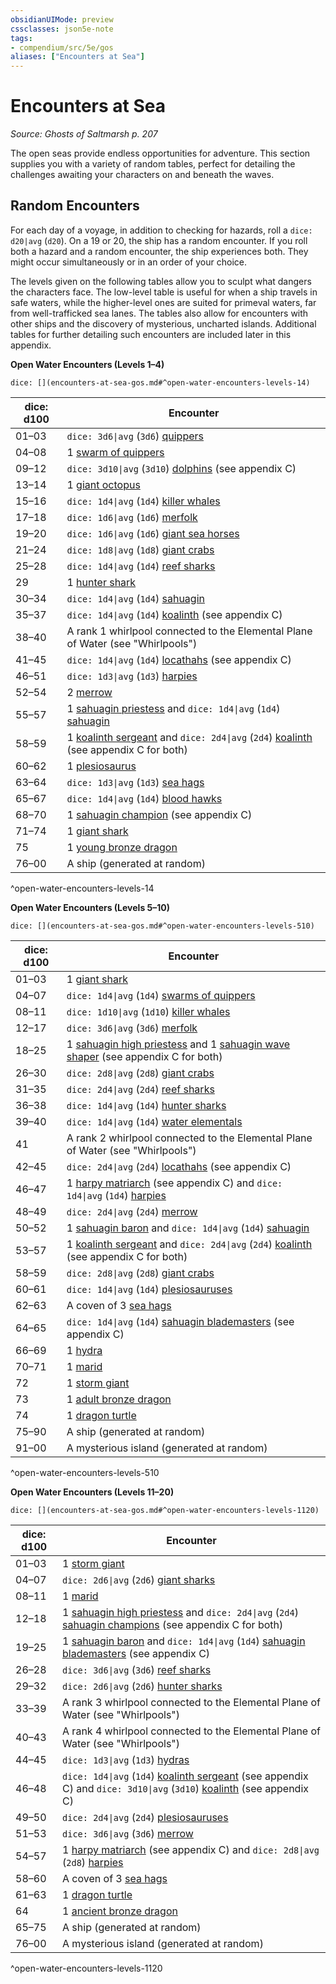 ```yaml
---
obsidianUIMode: preview
cssclasses: json5e-note
tags:
- compendium/src/5e/gos
aliases: ["Encounters at Sea"]
---
```

# Encounters at Sea
*Source: Ghosts of Saltmarsh p. 207* 

The open seas provide endless opportunities for adventure. This section supplies you with a variety of random tables, perfect for detailing the challenges awaiting your characters on and beneath the waves.

## Random Encounters

For each day of a voyage, in addition to checking for hazards, roll a `dice: d20|avg` (`d20`). On a 19 or 20, the ship has a random encounter. If you roll both a hazard and a random encounter, the ship experiences both. They might occur simultaneously or in an order of your choice.

The levels given on the following tables allow you to sculpt what dangers the characters face. The low-level table is useful for when a ship travels in safe waters, while the higher-level ones are suited for primeval waters, far from well-trafficked sea lanes. The tables also allow for encounters with other ships and the discovery of mysterious, uncharted islands. Additional tables for further detailing such encounters are included later in this appendix.

**Open Water Encounters (Levels 1–4)**

`dice: [](encounters-at-sea-gos.md#^open-water-encounters-levels-14)`

| dice: d100 | Encounter |
|------------|-----------|
| 01–03 | `dice: 3d6\|avg` (`3d6`) [quippers](compendium/bestiary/beast/quipper.md) |
| 04–08 | 1 [swarm of quippers](compendium/bestiary/beast/swarm-of-quippers.md) |
| 09–12 | `dice: 3d10\|avg` (`3d10`) [dolphins](compendium/bestiary/beast/dolphin-mpmm.md) (see appendix C) |
| 13–14 | 1 [giant octopus](compendium/bestiary/beast/giant-octopus.md) |
| 15–16 | `dice: 1d4\|avg` (`1d4`) [killer whales](compendium/bestiary/beast/killer-whale.md) |
| 17–18 | `dice: 1d6\|avg` (`1d6`) [merfolk](compendium/bestiary/humanoid/merfolk.md) |
| 19–20 | `dice: 1d6\|avg` (`1d6`) [giant sea horses](compendium/bestiary/beast/giant-sea-horse.md) |
| 21–24 | `dice: 1d8\|avg` (`1d8`) [giant crabs](compendium/bestiary/beast/giant-crab.md) |
| 25–28 | `dice: 1d4\|avg` (`1d4`) [reef sharks](compendium/bestiary/beast/reef-shark.md) |
| 29 | 1 [hunter shark](compendium/bestiary/beast/hunter-shark.md) |
| 30–34 | `dice: 1d4\|avg` (`1d4`) [sahuagin](compendium/bestiary/humanoid/sahuagin.md) |
| 35–37 | `dice: 1d4\|avg` (`1d4`) [koalinth](compendium/bestiary/humanoid/koalinth-gos.md) (see appendix C) |
| 38–40 | A rank 1 whirlpool connected to the Elemental Plane of Water (see "Whirlpools") |
| 41–45 | `dice: 1d4\|avg` (`1d4`) [locathahs](compendium/bestiary/humanoid/locathah-gos.md) (see appendix C) |
| 46–51 | `dice: 1d3\|avg` (`1d3`) [harpies](compendium/bestiary/monstrosity/harpy.md) |
| 52–54 | 2 [merrow](compendium/bestiary/monstrosity/merrow.md) |
| 55–57 | 1 [sahuagin priestess](compendium/bestiary/humanoid/sahuagin-priestess.md) and `dice: 1d4\|avg` (`1d4`) [sahuagin](compendium/bestiary/humanoid/sahuagin.md) |
| 58–59 | 1 [koalinth sergeant](compendium/bestiary/humanoid/koalinth-sergeant-gos.md) and `dice: 2d4\|avg` (`2d4`) [koalinth](compendium/bestiary/humanoid/koalinth-gos.md) (see appendix C for both) |
| 60–62 | 1 [plesiosaurus](compendium/bestiary/beast/plesiosaurus.md) |
| 63–64 | `dice: 1d3\|avg` (`1d3`) [sea hags](compendium/bestiary/fey/sea-hag.md) |
| 65–67 | `dice: 1d4\|avg` (`1d4`) [blood hawks](compendium/bestiary/beast/blood-hawk.md) |
| 68–70 | 1 [sahuagin champion](compendium/bestiary/humanoid/sahuagin-champion-gos.md) (see appendix C) |
| 71–74 | 1 [giant shark](compendium/bestiary/beast/giant-shark.md) |
| 75 | 1 [young bronze dragon](compendium/bestiary/dragon/young-bronze-dragon.md) |
| 76–00 | A ship (generated at random) |
^open-water-encounters-levels-14

**Open Water Encounters (Levels 5–10)**

`dice: [](encounters-at-sea-gos.md#^open-water-encounters-levels-510)`

| dice: d100 | Encounter |
|------------|-----------|
| 01–03 | 1 [giant shark](compendium/bestiary/beast/giant-shark.md) |
| 04–07 | `dice: 1d4\|avg` (`1d4`) [swarms of quippers](compendium/bestiary/beast/swarm-of-quippers.md) |
| 08–11 | `dice: 1d10\|avg` (`1d10`) [killer whales](compendium/bestiary/beast/killer-whale.md) |
| 12–17 | `dice: 3d6\|avg` (`3d6`) [merfolk](compendium/bestiary/humanoid/merfolk.md) |
| 18–25 | 1 [sahuagin high priestess](compendium/bestiary/humanoid/sahuagin-high-priestess-gos.md) and 1 [sahuagin wave shaper](compendium/bestiary/humanoid/sahuagin-wave-shaper-gos.md) (see appendix C for both) |
| 26–30 | `dice: 2d8\|avg` (`2d8`) [giant crabs](compendium/bestiary/beast/giant-crab.md) |
| 31–35 | `dice: 2d4\|avg` (`2d4`) [reef sharks](compendium/bestiary/beast/reef-shark.md) |
| 36–38 | `dice: 1d4\|avg` (`1d4`) [hunter sharks](compendium/bestiary/beast/hunter-shark.md) |
| 39–40 | `dice: 1d4\|avg` (`1d4`) [water elementals](compendium/bestiary/elemental/water-elemental.md) |
| 41 | A rank 2 whirlpool connected to the Elemental Plane of Water (see "Whirlpools") |
| 42–45 | `dice: 2d4\|avg` (`2d4`) [locathahs](compendium/bestiary/humanoid/locathah-gos.md) (see appendix C) |
| 46–47 | 1 [harpy matriarch](compendium/bestiary/monstrosity/harpy-matriarch-gos.md) (see appendix C) and `dice: 1d4\|avg` (`1d4`) [harpies](compendium/bestiary/monstrosity/harpy.md) |
| 48–49 | `dice: 2d4\|avg` (`2d4`) [merrow](compendium/bestiary/monstrosity/merrow.md) |
| 50–52 | 1 [sahuagin baron](compendium/bestiary/humanoid/sahuagin-baron.md) and `dice: 1d4\|avg` (`1d4`) [sahuagin](compendium/bestiary/humanoid/sahuagin.md) |
| 53–57 | 1 [koalinth sergeant](compendium/bestiary/humanoid/koalinth-sergeant-gos.md) and `dice: 2d4\|avg` (`2d4`) [koalinth](compendium/bestiary/humanoid/koalinth-gos.md) (see appendix C for both) |
| 58–59 | `dice: 2d8\|avg` (`2d8`) [giant crabs](compendium/bestiary/beast/giant-crab.md) |
| 60–61 | `dice: 1d4\|avg` (`1d4`) [plesiosauruses](compendium/bestiary/beast/plesiosaurus.md) |
| 62–63 | A coven of 3 [sea hags](compendium/bestiary/fey/sea-hag.md) |
| 64–65 | `dice: 1d4\|avg` (`1d4`) [sahuagin blademasters](compendium/bestiary/humanoid/sahuagin-blademaster-gos.md) (see appendix C) |
| 66–69 | 1 [hydra](compendium/bestiary/monstrosity/hydra.md) |
| 70–71 | 1 [marid](compendium/bestiary/elemental/marid.md) |
| 72 | 1 [storm giant](compendium/bestiary/giant/storm-giant.md) |
| 73 | 1 [adult bronze dragon](compendium/bestiary/dragon/adult-bronze-dragon.md) |
| 74 | 1 [dragon turtle](compendium/bestiary/dragon/dragon-turtle.md) |
| 75–90 | A ship (generated at random) |
| 91–00 | A mysterious island (generated at random) |
^open-water-encounters-levels-510

**Open Water Encounters (Levels 11–20)**

`dice: [](encounters-at-sea-gos.md#^open-water-encounters-levels-1120)`

| dice: d100 | Encounter |
|------------|-----------|
| 01–03 | 1 [storm giant](compendium/bestiary/giant/storm-giant.md) |
| 04–07 | `dice: 2d6\|avg` (`2d6`) [giant sharks](compendium/bestiary/beast/giant-shark.md) |
| 08–11 | 1 [marid](compendium/bestiary/elemental/marid.md) |
| 12–18 | 1 [sahuagin high priestess](compendium/bestiary/humanoid/sahuagin-high-priestess-gos.md) and `dice: 2d4\|avg` (`2d4`) [sahuagin champions](compendium/bestiary/humanoid/sahuagin-champion-gos.md) (see appendix C for both) |
| 19–25 | 1 [sahuagin baron](compendium/bestiary/humanoid/sahuagin-baron.md) and `dice: 1d4\|avg` (`1d4`) [sahuagin blademasters](compendium/bestiary/humanoid/sahuagin-blademaster-gos.md) (see appendix C) |
| 26–28 | `dice: 3d6\|avg` (`3d6`) [reef sharks](compendium/bestiary/beast/reef-shark.md) |
| 29–32 | `dice: 2d6\|avg` (`2d6`) [hunter sharks](compendium/bestiary/beast/hunter-shark.md) |
| 33–39 | A rank 3 whirlpool connected to the Elemental Plane of Water (see "Whirlpools") |
| 40–43 | A rank 4 whirlpool connected to the Elemental Plane of Water (see "Whirlpools") |
| 44–45 | `dice: 1d3\|avg` (`1d3`) [hydras](compendium/bestiary/monstrosity/hydra.md) |
| 46–48 | `dice: 1d4\|avg` (`1d4`) [koalinth sergeant](compendium/bestiary/humanoid/koalinth-sergeant-gos.md) (see appendix C) and `dice: 3d10\|avg` (`3d10`) [koalinth](compendium/bestiary/humanoid/koalinth-gos.md) (see appendix C) |
| 49–50 | `dice: 2d4\|avg` (`2d4`) [plesiosauruses](compendium/bestiary/beast/plesiosaurus.md) |
| 51–53 | `dice: 3d6\|avg` (`3d6`) [merrow](compendium/bestiary/monstrosity/merrow.md) |
| 54–57 | 1 [harpy matriarch](compendium/bestiary/monstrosity/harpy-matriarch-gos.md) (see appendix C) and `dice: 2d8\|avg` (`2d8`) [harpies](compendium/bestiary/monstrosity/harpy.md) |
| 58–60 | A coven of 3 [sea hags](compendium/bestiary/fey/sea-hag.md) |
| 61–63 | 1 [dragon turtle](compendium/bestiary/dragon/dragon-turtle.md) |
| 64 | 1 [ancient bronze dragon](compendium/bestiary/dragon/ancient-bronze-dragon.md) |
| 65–75 | A ship (generated at random) |
| 76–00 | A mysterious island (generated at random) |
^open-water-encounters-levels-1120